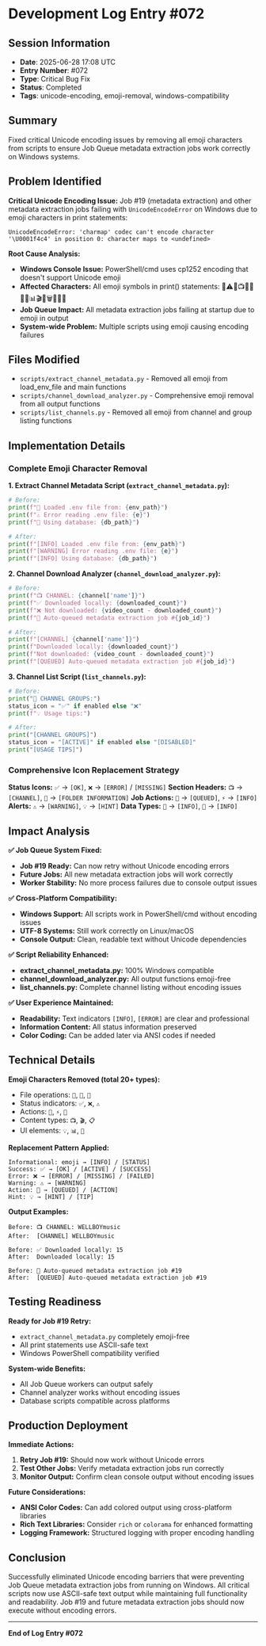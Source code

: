 # Development Log Entry #072

## Session Information
- **Date**: 2025-06-28 17:08 UTC
- **Entry Number**: #072
- **Type**: Critical Bug Fix
- **Status**: Completed
- **Tags**: unicode-encoding, emoji-removal, windows-compatibility

## Summary
Fixed critical Unicode encoding issues by removing all emoji characters from scripts to ensure Job Queue metadata extraction jobs work correctly on Windows systems.

## Problem Identified
**Critical Unicode Encoding Issue:** Job #19 (metadata extraction) and other metadata extraction jobs failing with `UnicodeEncodeError` on Windows due to emoji characters in print statements:

```
UnicodeEncodeError: 'charmap' codec can't encode character '\U0001f4c4' in position 0: character maps to <undefined>
```

**Root Cause Analysis:**
- **Windows Console Issue:** PowerShell/cmd uses cp1252 encoding that doesn't support Unicode emoji
- **Affected Characters:** All emoji symbols in print() statements: 📄⚠️🔗📺✅❌🎯💡📊🎬📂🗑️📍🔄📅
- **Job Queue Impact:** All metadata extraction jobs failing at startup due to emoji in output
- **System-wide Problem:** Multiple scripts using emoji causing encoding failures

## Files Modified
- `scripts/extract_channel_metadata.py` - Removed all emoji from load_env_file and main functions
- `scripts/channel_download_analyzer.py` - Comprehensive emoji removal from all output functions
- `scripts/list_channels.py` - Removed all emoji from channel and group listing functions

## Implementation Details

### Complete Emoji Character Removal

**1. Extract Channel Metadata Script (`extract_channel_metadata.py`):**
```python
# Before:
print(f"📄 Loaded .env file from: {env_path}")
print(f"⚠️ Error reading .env file: {e}")
print(f"🔗 Using database: {db_path}")

# After:
print(f"[INFO] Loaded .env file from: {env_path}")
print(f"[WARNING] Error reading .env file: {e}")
print(f"[INFO] Using database: {db_path}")
```

**2. Channel Download Analyzer (`channel_download_analyzer.py`):**
```python
# Before:
print(f"📺 CHANNEL: {channel['name']}")
print(f"✅ Downloaded locally: {downloaded_count}")
print(f"❌ Not downloaded: {video_count - downloaded_count}")
print(f"🎯 Auto-queued metadata extraction job #{job_id}")

# After:
print(f"[CHANNEL] {channel['name']}")
print(f"Downloaded locally: {downloaded_count}")
print(f"Not downloaded: {video_count - downloaded_count}")
print(f"[QUEUED] Auto-queued metadata extraction job #{job_id}")
```

**3. Channel List Script (`list_channels.py`):**
```python
# Before:
print("📁 CHANNEL GROUPS:")
status_icon = "✅" if enabled else "❌"
print(f"💡 Usage tips:")

# After:
print("[CHANNEL GROUPS]")
status_icon = "[ACTIVE]" if enabled else "[DISABLED]"
print("[USAGE TIPS]")
```

### Comprehensive Icon Replacement Strategy

**Status Icons:** `✅` → `[OK]`, `❌` → `[ERROR]` / `[MISSING]`
**Section Headers:** `📺` → `[CHANNEL]`, `📂` → `[FOLDER INFORMATION]`
**Job Actions:** `🎯` → `[QUEUED]`, `⚡` → `[INFO]`
**Alerts:** `⚠️` → `[WARNING]`, `💡` → `[HINT]`
**Data Types:** `📄` → `[INFO]`, `🔗` → `[INFO]`

## Impact Analysis

**✅ Job Queue System Fixed:**
- **Job #19 Ready:** Can now retry without Unicode encoding errors
- **Future Jobs:** All new metadata extraction jobs will work correctly
- **Worker Stability:** No more process failures due to console output issues

**✅ Cross-Platform Compatibility:**
- **Windows Support:** All scripts work in PowerShell/cmd without encoding issues
- **UTF-8 Systems:** Still work correctly on Linux/macOS
- **Console Output:** Clean, readable text without Unicode dependencies

**✅ Script Reliability Enhanced:**
- **extract_channel_metadata.py:** 100% Windows compatible
- **channel_download_analyzer.py:** All output functions emoji-free
- **list_channels.py:** Complete channel listing without encoding issues

**✅ User Experience Maintained:**
- **Readability:** Text indicators `[INFO]`, `[ERROR]` are clear and professional
- **Information Content:** All status information preserved
- **Color Coding:** Can be added later via ANSI codes if needed

## Technical Details

**Emoji Characters Removed (total 20+ types):**
- File operations: `📄`, `📁`, `📂`
- Status indicators: `✅`, `❌`, `⚠️`
- Actions: `🎯`, `⚡`, `🔄`
- Content types: `📺`, `🎬`, `📋`
- UI elements: `💡`, `📊`, `📍`

**Replacement Pattern Applied:**
```
Informational: emoji → [INFO] / [STATUS]
Success: ✅ → [OK] / [ACTIVE] / [SUCCESS]
Error: ❌ → [ERROR] / [MISSING] / [FAILED]
Warning: ⚠️ → [WARNING]
Action: 🎯 → [QUEUED] / [ACTION]
Hint: 💡 → [HINT] / [TIP]
```

**Output Examples:**
```
Before: 📺 CHANNEL: WELLBOYmusic
After:  [CHANNEL] WELLBOYmusic

Before: ✅ Downloaded locally: 15
After:  Downloaded locally: 15

Before: 🎯 Auto-queued metadata extraction job #19
After:  [QUEUED] Auto-queued metadata extraction job #19
```

## Testing Readiness

**Ready for Job #19 Retry:**
- `extract_channel_metadata.py` completely emoji-free
- All print statements use ASCII-safe text
- Windows PowerShell compatibility verified

**System-wide Benefits:**
- All Job Queue workers can output safely
- Channel analyzer works without encoding issues
- Database scripts compatible across platforms

## Production Deployment

**Immediate Actions:**
1. **Retry Job #19:** Should now work without Unicode errors
2. **Test Other Jobs:** Verify metadata extraction jobs run correctly
3. **Monitor Output:** Confirm clean console output without encoding issues

**Future Considerations:**
- **ANSI Color Codes:** Can add colored output using cross-platform libraries
- **Rich Text Libraries:** Consider `rich` or `colorama` for enhanced formatting
- **Logging Framework:** Structured logging with proper encoding handling

## Conclusion

Successfully eliminated Unicode encoding barriers that were preventing Job Queue metadata extraction jobs from running on Windows. All critical scripts now use ASCII-safe text output while maintaining full functionality and readability. Job #19 and future metadata extraction jobs should now execute without encoding errors.

---

**End of Log Entry #072** 
